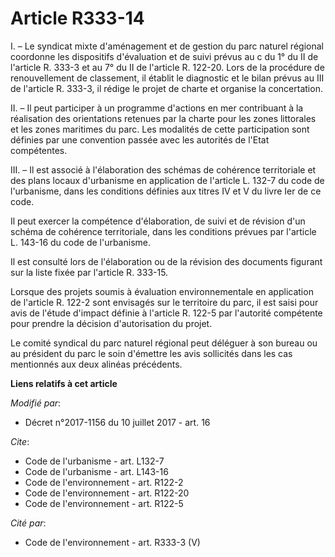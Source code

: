 # Article R333-14

I. – Le syndicat mixte d'aménagement et de gestion du parc naturel régional coordonne les dispositifs d'évaluation et de
suivi prévus au c du 1° du II de l'article R. 333-3 et au 7° du II de l'article R. 122-20. Lors de la procédure de
renouvellement de classement, il établit le diagnostic et le bilan prévus au III de l'article R. 333-3, il rédige le projet
de charte et organise la concertation. 

II. – Il peut participer à un programme d'actions en mer contribuant à la réalisation des orientations retenues par la charte
pour les zones littorales et les zones maritimes du parc. Les modalités de cette participation sont définies par une
convention passée avec les autorités de l'Etat compétentes. 

III. – Il est associé à l'élaboration des schémas de cohérence territoriale et des plans locaux d'urbanisme en application de
l'article L. 132-7 du code de l'urbanisme, dans les conditions définies aux titres IV et V du livre Ier de ce code. 

Il peut exercer la compétence d'élaboration, de suivi et de révision d'un schéma de cohérence territoriale, dans les
conditions prévues par l'article L. 143-16 du code de l'urbanisme. 

Il est consulté lors de l'élaboration ou de la révision des documents figurant sur la liste fixée par l'article R. 333-15. 

Lorsque des projets soumis à évaluation environnementale en application de l'article R. 122-2 sont envisagés sur le
territoire du parc, il est saisi pour avis de l'étude d'impact définie à l'article R. 122-5 par l'autorité compétente pour
prendre la décision d'autorisation du projet. 

Le comité syndical du parc naturel régional peut déléguer à son bureau ou au président du parc le soin d'émettre les avis
sollicités dans les cas mentionnés aux deux alinéas précédents.

**Liens relatifs à cet article**

_Modifié par_:

  - Décret n°2017-1156 du 10 juillet 2017 - art. 16

_Cite_:

  - Code de l'urbanisme - art. L132-7
  - Code de l'urbanisme - art. L143-16
  - Code de l'environnement - art. R122-2
  - Code de l'environnement - art. R122-20
  - Code de l'environnement - art. R122-5

_Cité par_:

  - Code de l'environnement - art. R333-3 (V)
